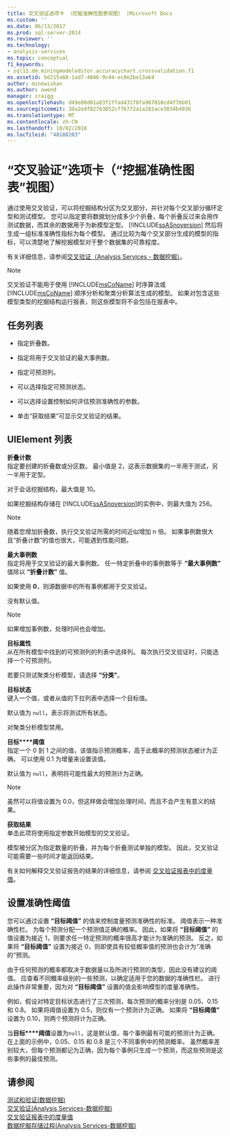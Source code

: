```yaml
---
title: 交叉验证选项卡 （挖掘准确性图表视图） |Microsoft Docs
ms.custom: ''
ms.date: 06/13/2017
ms.prod: sql-server-2014
ms.reviewer: ''
ms.technology:
- analysis-services
ms.topic: conceptual
f1_keywords:
- sql12.dm.miningmodeleditor.accuracychart.crossvalidation.f1
ms.assetid: bd215a68-1ad7-4046-9c44-ec8e2be13a64
author: minewiskan
ms.author: owend
manager: craigg
ms.openlocfilehash: d49e80d01a83f2ffad43178fa987010cd4f76b01
ms.sourcegitcommit: 3da2edf82763852cff6772a1a282ace3034b4936
ms.translationtype: MT
ms.contentlocale: zh-CN
ms.lasthandoff: 10/02/2018
ms.locfileid: "48188203"
---
```

# <a name="cross-validation-tab-mining-accuracy-chart-view"></a>“交叉验证”选项卡（“挖掘准确性图表”视图）
  通过使用交叉验证，可以将挖掘结构分区为交叉部分，并针对每个交叉部分循环定型和测试模型。 您可以指定要将数据划分成多少个折叠，每个折叠反过来会用作测试数据，而其余的数据用于为新模型定型。 [!INCLUDE[ssASnoversion](../includes/ssasnoversion-md.md)] 然后将生成一组标准准确性指标为每个模型。 通过比较为每个交叉部分生成的模型的指标，可以清楚地了解挖掘模型对于整个数据集的可靠程度。  
  
 有关详细信息，请参阅[交叉验证（Analysis Services - 数据挖掘）](data-mining/cross-validation-analysis-services-data-mining.md)。  
  
> [!NOTE]  
>  交叉验证不能用于使用 [!INCLUDE[msCoName](../includes/msconame-md.md)] 时序算法或 [!INCLUDE[msCoName](../includes/msconame-md.md)] 顺序分析和聚类分析算法生成的模型。 如果对包含这些模型类型的挖掘结构运行报表，则这些模型将不会包括在报表中。  
  
## <a name="task-list"></a>任务列表  
  
-   指定折叠数。  
  
-   指定将用于交叉验证的最大事例数。  
  
-   指定可预测列。  
  
-   可以选择指定可预测状态。  
  
-   可以选择设置控制如何评估预测准确性的参数。  
  
-   单击“获取结果”可显示交叉验证的结果。  
  
## <a name="uielement-list"></a>UIElement 列表  
 **折叠计数**  
 指定要创建的折叠数或分区数。 最小值是 2，这表示数据集的一半用于测试，另一半用于定型。  
  
 对于会话挖掘结构，最大值是 10。  
  
 如果挖掘结构存储在 [!INCLUDE[ssASnoversion](../includes/ssasnoversion-md.md)]的实例中，则最大值为 256。  
  
> [!NOTE]  
>  随着您增加折叠数，执行交叉验证所需的时间近似增加 n 倍。 如果事例数很大且“折叠计数”的值也很大，可能遇到性能问题。  
  
 **最大事例数**  
 指定将用于交叉验证的最大事例数。 任一特定折叠中的事例数等于 **“最大事例数”** 值除以 **“折叠计数”** 值。  
  
 如果使用 **0**，则源数据中的所有事例都用于交叉验证。  
  
 没有默认值。  
  
> [!NOTE]  
>  如果增加事例数，处理时间也会增加。  
  
 **目标属性**  
 从在所有模型中找到的可预测列的列表中选择列。 每次执行交叉验证时，只能选择一个可预测列。  
  
 若要只测试聚类分析模型，请选择 **“分类”**。  
  
 **目标状态**  
 键入一个值，或者从值的下拉列表中选择一个目标值。  
  
 默认值为 `null`，表示将测试所有状态。  
  
 对聚类分析模型禁用。  
  
 **目标****阈值**  
 指定一个 0 到 1 之间的值，该值指示预测概率，高于此概率的预测状态被计为正确。 可以使用 0.1 为增量来设置该值。  
  
 默认值为 `null`，表明将可能性最大的预测计为正确。  
  
> [!NOTE]  
>  虽然可以将值设置为 0.0，但这样做会增加处理时间，而且不会产生有意义的结果。  
  
 **获取结果**  
 单击此项将使用指定参数开始模型的交叉验证。  
  
 模型被分区为指定数量的折叠，并为每个折叠测试单独的模型。 因此，交叉验证可能需要一些时间才能返回结果。  
  
 有关如何解释交叉验证报告的结果的详细信息，请参阅 [交叉验证报表中的度量值](data-mining/measures-in-the-cross-validation-report.md)。  
  
## <a name="setting-the-accuracy-threshold"></a>设置准确性阈值  
 您可以通过设置 **“目标阈值”** 的值来控制度量预测准确性的标准。 阈值表示一种准确性栏。 为每个预测分配一个预测值正确的概率。 因此，如果将 **“目标阈值”**  的值设置为接近 1，则要求任一特定预测的概率很高才能计为准确的预测。 反之，如果将 **“目标阈值”**  设置为接近 0，则即使具有较低概率值的预测也会计为“准确的”预测。  
  
 由于任何预测的概率都取决于数据量以及所进行预测的类型，因此没有建议的阈值。 应查看不同概率级别的一些预测，以确定适用于您的数据的准确性栏。 进行此操作非常重要，因为对 **“目标阈值”**  设置的值会影响模型的度量准确性。  
  
 例如，假设对特定目标状态进行了三次预测，每次预测的概率分别是 0.05、0.15 和 0.8。 如果将阈值设置为 0.5，则仅有一个预测计为正确。 如果将 **“目标阈值”**  设置为 0.10，则两个预测将计为正确。  
  
 当**目标****阈值**设置为`null`，这是默认值，每个事例最有可能的预测计为正确。 在上面的示例中，0.05、0.15 和 0.8 是三个不同事例中的预测概率。 虽然概率差别较大，但每个预测都记为正确，因为每个事例只生成一个预测，而这些预测是这些事例的最佳预测。  
  
## <a name="see-also"></a>请参阅  
 [测试和验证&#40;数据挖掘&#41;](data-mining/testing-and-validation-data-mining.md)   
 [交叉验证&#40;Analysis Services-数据挖掘&#41;](data-mining/cross-validation-analysis-services-data-mining.md)   
 [交叉验证报表中的度量值](data-mining/measures-in-the-cross-validation-report.md)   
 [数据挖掘存储过程&#40;Analysis Services-数据挖掘&#41;](/sql/analysis-services/data-mining/data-mining-stored-procedures-analysis-services-data-mining)  
  
  
